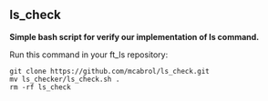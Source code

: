 ## ls_check
**Simple bash script for verify our implementation of ls command.**

Run this command in your ft_ls repository:
```
git clone https://github.com/mcabrol/ls_check.git
mv ls_checker/ls_check.sh .
rm -rf ls_check
```
